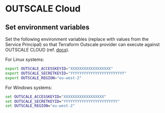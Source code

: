 # OUTSCALE Cloud

## Set environment variables

Set the following environment variables (replace with values from the Service Principal) so that Terraform Outscale provider can execute against OUTSCALE CLOUD (ref. [docs](https://registry.terraform.io/providers/outscale/outscale/latest/docs#environment-variables)).

For Linux systems:

```bash
export OUTSCALE_ACCESSKEYID="XXXXXXXXXXXXXXXXXX"
export OUTSCALE_SECRETKEYID="YYYYYYYYYYYYYYYYYYYYYYYY"
export OUTSCALE_REGION="eu-west-2"
```

For Windows systems:

```bat
set OUTSCALE_ACCESSKEYID="XXXXXXXXXXXXXXXXXX"
set OUTSCALE_SECRETKEYID="YYYYYYYYYYYYYYYYYYYYYYYY"
set OUTSCALE_REGION="eu-west-2"
```
